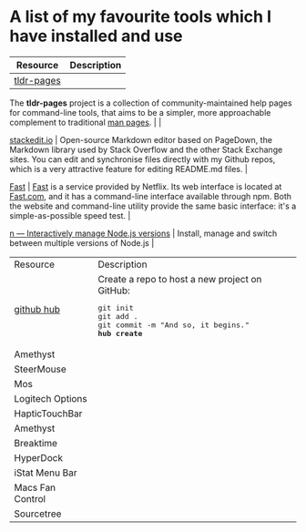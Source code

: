 # A list of my favourite tools which I have installed and use

| Resource | Description |
|--|--|
| [tldr-pages](https://github.com/tldr-pages/tldr) 
The **tldr-pages** project is a collection of community-maintained help pages for command-line tools, that aims to be a simpler, more approachable complement to traditional [
man pages](https://en.wikipedia.org/wiki/Man_page). |
| 

[stackedit.io](https://stackedit.io/) | Open-source Markdown editor based on PageDown, the Markdown library used by Stack Overflow and the other Stack Exchange sites. You can edit and synchronise files directly with my Github repos, which is a very attractive feature for editing README.md files. |

[Fast](https://github.com/sindresorhus/fast-cli) | [Fast](https://github.com/sindresorhus/fast-cli)  is a service provided by Netflix. Its web interface is located at  [Fast.com](https://fast.com/), and it has a command-line interface available through npm. Both the website and command-line utility provide the same basic interface: it's a simple-as-possible speed test. |

[n — Interactively manage Node.js versions](https://github.com/tj/n) | Install, manage and switch between multiple versions of Node.js | 

<table>
<tr><td>Resource </td><td>Description</td></tr>
<tr>
<td> 
<a href="https://hub.github.com/">github hub</a>
</td>
<td>
Create a repo to host a new project on GitHub:
<pre>
git init
git add .
git commit -m "And so, it begins."
<strong>hub create</strong>
</pre>
</td>
</tr>
<tr>
<td>
Amethyst
<tr>
<td>
SteerMouse
<tr>
<td>
Mos
</td>
</tr>
<tr>
<td>
Logitech Options
</td>
</tr>
<tr>
<td>
HapticTouchBar
</td>
</tr>
<tr>
<td>
Amethyst
</td>
</tr>
<tr>
<td>
Breaktime
</td>
</tr>
<tr>
<td>
HyperDock
</td>
</tr>
<tr>
<td>
iStat Menu Bar
</td>
</tr>
<tr>
<td>
Macs Fan Control
</td>
</tr>
<tr>
<td>
Sourcetree
</td>
</tr>

</table>



<!--stackedit_data:
eyJoaXN0b3J5IjpbOTU4MDgwMTE1LC0yMTMyNzUxNjI5LC0xMz
gzMTE1NDI4LDEwNDQzNzk1NzEsLTQyMTUwNDg0NSwtMTQ4Mjg2
NjUxOSwxNjQ1ODg5NDUzLC0yMDI5NTQyOTM5LC0xODcyNTgzNz
EwLC0xOTAwMjcwNzAzLC0yNzQwMTQ1ODgsNTk5NDEyNTc2LDUw
MzkwMDI5Ml19
-->